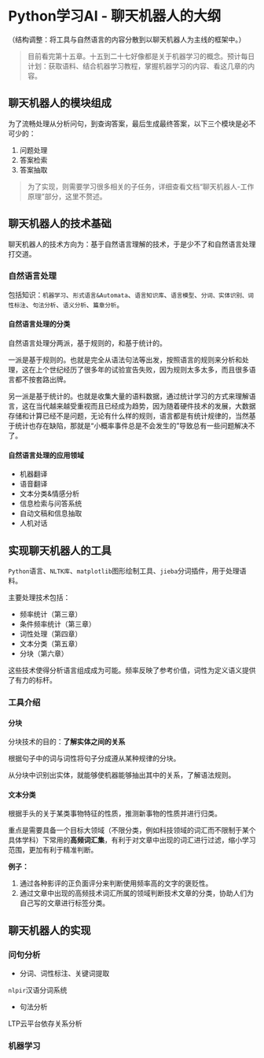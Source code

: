 # Python学习AI - 聊天机器人的大纲

（结构调整：将工具与自然语言的内容分散到以聊天机器人为主线的框架中。）

> 目前看完第十五章。十五到二十七好像都是关于机器学习的概念。预计每日计划：获取语料、结合机器学习教程，掌握机器学习的内容、看这几章的内容。

## 聊天机器人的模块组成

为了流畅处理从分析问句，到查询答案，最后生成最终答案，以下三个模块是必不可少的：

1. 问题处理
2. 答案检索
3. 答案抽取

> 为了实现，则需要学习很多相关的子任务，详细查看文档“聊天机器人-工作原理”部分，这里不赘述。

## 聊天机器人的技术基础

聊天机器人的技术方向为：基于自然语言理解的技术，于是少不了和自然语言处理打交道。

### 自然语言处理

包括知识：`机器学习`、`形式语言&Automata`、`语言知识库`、`语言模型`、`分词、实体识别、词性标注`、`句法分析`、`语义分析`、`篇章分析`。

#### 自然语言处理的分类

自然语言处理分两派，基于规则的，和基于统计的。

一派是基于规则的。也就是完全从语法句法等出发，按照语言的规则来分析和处理，这在上个世纪经历了很多年的试验宣告失败，因为规则太多太多，而且很多语言都不按套路出牌。

另一派是基于统计的。也就是收集大量的语料数据，通过统计学习的方式来理解语言，这在当代越来越受重视而且已经成为趋势，因为随着硬件技术的发展，大数据存储和计算已经不是问题，无论有什么样的规则，语言都是有统计规律的，当然基于统计也存在缺陷，那就是“小概率事件总是不会发生的”导致总有一些问题解决不了。

#### 自然语言处理的应用领域

- 机器翻译
- 语音翻译
- 文本分类&情感分析
- 信息检索与问答系统
- 自动文稿和信息抽取
- 人机对话

## 实现聊天机器人的工具

`Python`语言、`NLTK库`、`matplotlib`图形绘制工具、`jieba`分词插件，用于处理语料。

主要处理技术包括：
- 频率统计（第三章）
- 条件频率统计（第三章）
- 词性处理（第四章）
- 文本分类（第五章）
- 分块（第六章）

这些技术使得分析语言组成成为可能。频率反映了参考价值，词性为定义语义提供了有力的标杆。

### 工具介绍

#### 分块

分块技术的目的：**了解实体之间的关系**

根据句子中的词与词性将句子分成遵从某种规律的分块。

从分块中识别出实体，就能够使机器能够抽出其中的关系，了解语法规则。

#### 文本分类

根据手头的关于某类事物特征的性质，推测新事物的性质并进行归类。

重点是需要具备一个目标大领域（不限分类，例如科技领域的词汇而不限制于某个具体学科）下常用的**高频词汇集**，有利于对文章中出现的词汇进行过滤，缩小学习范围，更加有利于精准判断。

**例子：**
1. 通过各种影评的正负面评分来判断使用频率高的文字的褒贬性。
2. 通过文章中出现的高频技术词汇所属的领域判断技术文章的分类，协助人们为自己写的文章进行标签分类。

## 聊天机器人的实现

### 问句分析

- 分词、词性标注、关键词提取

`nlpir`汉语分词系统
- 句法分析

LTP云平台依存关系分析

### 机器学习

